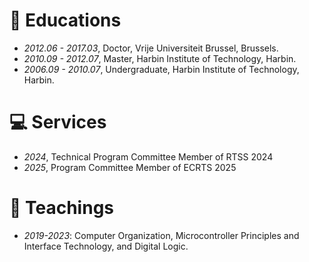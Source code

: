 
# 📖 Educations
- *2012.06 - 2017.03*, Doctor, Vrije Universiteit Brussel, Brussels.
- *2010.09 - 2012.07*, Master, Harbin Institute of Technology, Harbin.
- *2006.09 - 2010.07*, Undergraduate, Harbin Institute of Technology, Harbin.

# 💻 Services
- *2024*, Technical Program Committee Member of RTSS 2024
- *2025*, Program Committee Member of ECRTS 2025

# 📖 Teachings
- *2019-2023*: Computer Organization, Microcontroller Principles and Interface Technology, and Digital Logic.
